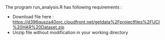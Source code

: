 The program run_analysis.R has following requirements :

- Download file here :
https://d396qusza40orc.cloudfront.net/getdata%2Fprojectfiles%2FUCI%20HAR%20Dataset.zip 
- Unzip file without modification in your working directory
